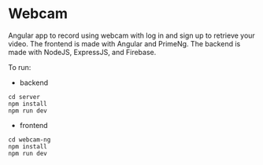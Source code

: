 # Webcam

Angular app to record using webcam with log in and sign up to retrieve your video. The frontend is made with Angular and PrimeNg. The backend is made with NodeJS, ExpressJS, and Firebase.

To run:
- backend
```
cd server
npm install
npm run dev
```
- frontend
```
cd webcam-ng
npm install
npm run dev
```
